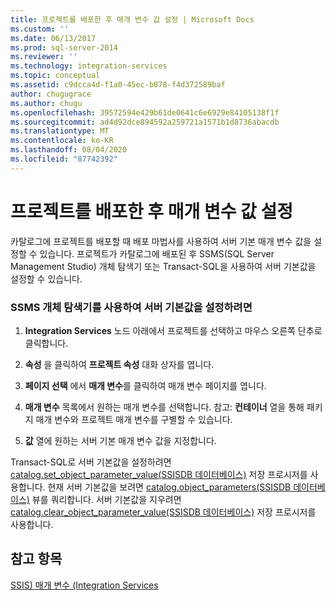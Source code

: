 ```yaml
---
title: 프로젝트를 배포한 후 매개 변수 값 설정 | Microsoft Docs
ms.custom: ''
ms.date: 06/13/2017
ms.prod: sql-server-2014
ms.reviewer: ''
ms.technology: integration-services
ms.topic: conceptual
ms.assetid: c9dcca4d-f1a0-45ec-b078-f4d372589baf
author: chugugrace
ms.author: chugu
ms.openlocfilehash: 39572594e429b61de0641c6e6929e84105138f1f
ms.sourcegitcommit: ad4d92dce894592a259721a1571b1d8736abacdb
ms.translationtype: MT
ms.contentlocale: ko-KR
ms.lasthandoff: 08/04/2020
ms.locfileid: "87742392"
---
```

# <a name="set-parameter-values-after-the-project-is-deployed"></a>프로젝트를 배포한 후 매개 변수 값 설정
  카탈로그에 프로젝트를 배포할 때 배포 마법사를 사용하여 서버 기본 매개 변수 값을 설정할 수 있습니다. 프로젝트가 카탈로그에 배포된 후 SSMS(SQL Server Management Studio) 개체 탐색기 또는 Transact-SQL을 사용하여 서버 기본값을 설정할 수 있습니다.  
  
### <a name="to-set-server-defaults-with-ssms-object-explorer"></a>SSMS 개체 탐색기를 사용하여 서버 기본값을 설정하려면  
  
1.  **Integration Services** 노드 아래에서 프로젝트를 선택하고 마우스 오른쪽 단추로 클릭합니다.  
  
2.  **속성** 을 클릭하여 **프로젝트 속성** 대화 상자를 엽니다.  
  
3.  **페이지 선택** 에서 **매개 변수**를 클릭하여 매개 변수 페이지를 엽니다.  
  
4.  **매개 변수** 목록에서 원하는 매개 변수를 선택합니다. 참고: **컨테이너** 열을 통해 패키지 매개 변수와 프로젝트 매개 변수를 구별할 수 있습니다.  
  
5.  **값** 열에 원하는 서버 기본 매개 변수 값을 지정합니다.  
  
 Transact-SQL로 서버 기본값을 설정하려면 [catalog.set_object_parameter_value&#40;SSISDB 데이터베이스&#41;](/sql/integration-services/system-stored-procedures/catalog-set-object-parameter-value-ssisdb-database) 저장 프로시저를 사용합니다. 현재 서버 기본값을 보려면 [catalog.object_parameters&#40;SSISDB 데이터베이스&#41;](/sql/integration-services/system-views/catalog-object-parameters-ssisdb-database) 뷰를 쿼리합니다. 서버 기본값을 지우려면 [catalog.clear_object_parameter_value&#40;SSISDB 데이터베이스&#41;](/sql/integration-services/system-stored-procedures/catalog-clear-object-parameter-value-ssisdb-database) 저장 프로시저를 사용합니다.  
  
## <a name="see-also"></a>참고 항목  
 [SSIS&#41; 매개 변수 &#40;Integration Services](integration-services-ssis-package-and-project-parameters.md)  
  
  
